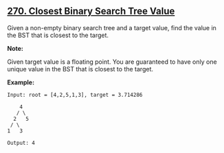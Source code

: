 ## [270. Closest Binary Search Tree Value](https://leetcode.com/problems/closest-binary-search-tree-value/)

Given a non-empty binary search tree and a target value, find the value in the BST that is closest to the target.

**Note:**

Given target value is a floating point.
You are guaranteed to have only one unique value in the BST that is closest to the target.

**Example:**

```
Input: root = [4,2,5,1,3], target = 3.714286

    4
   / \
  2   5
 / \
1   3

Output: 4
```
